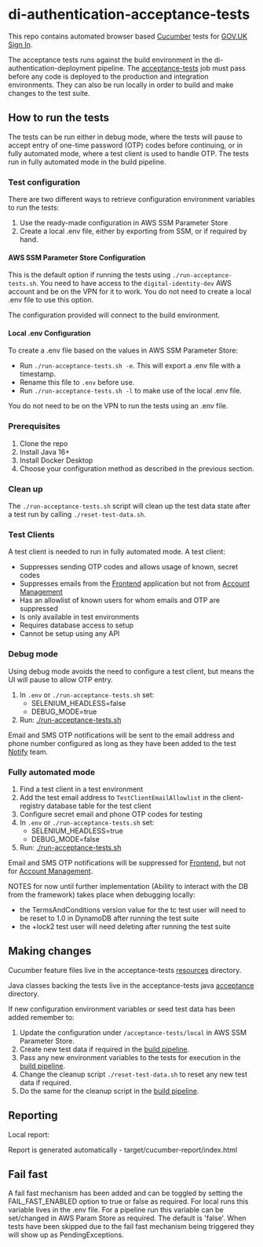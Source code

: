 # di-authentication-acceptance-tests

This repo contains automated browser based [Cucumber](https://cucumber.io/) tests for [GOV.UK Sign In](https://auth-tech-docs.london.cloudapps.digital/).

 The acceptance tests runs against the build environment in the di-authentication-deployment pipeline. The [acceptance-tests](https://cd.gds-reliability.engineering/teams/verify/pipelines/di-authentication-deployment/jobs/acceptance-tests) job must pass before any code is deployed to the production and integration environments. They can also be run locally in order to build and make changes to the test suite.

## How to run the tests

The tests can be run either in debug mode, where the tests will pause to accept entry of one-time password (OTP) codes before continuing, or in fully automated mode, where a test client is used to handle OTP.  The tests run in fully automated mode in the build pipeline.



### Test configuration

There are two different ways to retrieve configuration environment variables to run the tests:

1. Use the ready-made configuration in AWS SSM Parameter Store
2. Create a local .env file, either by exporting from SSM, or if required by hand.

#### AWS SSM Parameter Store Configuration

This is the default option if running the tests using `./run-acceptance-tests.sh`.  You need to have access to the `digital-identity-dev` AWS account and be on the VPN for it to work.  You do not need to create a local .env file to use this option.

The configuration provided will connect to the build environment.

#### Local .env Configuration

To create a .env file based on the values in AWS SSM Parameter Store:

- Run `./run-acceptance-tests.sh -e`.  This will export a .env file with a timestamp.
- Rename this file to `.env` before use.
- Run `./run-acceptance-tests.sh -l` to make use of the local .env file.

You do not need to be on the VPN to run the tests using an .env file.

### Prerequisites

1. Clone the repo
2. Install Java 16+
3. Install Docker Desktop
4. Choose your configuration method as described in the previous section.

### Clean up

The `./run-acceptance-tests.sh` script will clean up the test data state after a test run by calling `./reset-test-data.sh`.

### Test Clients

A test client is needed to run in fully automated mode.  A test client:

-   Suppresses sending OTP codes and allows usage of known, secret codes
-   Suppresses emails from the [Frontend](https://github.com/alphagov/di-authentication-frontend) application but not from [Account Management](https://github.com/alphagov/di-authentication-account-management)
-   Has an allowlist of known users for whom emails and OTP are suppressed
-   Is only available in test environments
-   Requires database access to setup
-   Cannot be setup using any API

### Debug mode

Using debug mode avoids the need to configure a test client, but means the UI will pause to allow OTP entry.

1.  In `.env` or `./run-acceptance-tests.sh` set:
    - SELENIUM_HEADLESS=false
    - DEBUG_MODE=true
1.  Run: [./run-acceptance-tests.sh](run-acceptance-tests.sh)

Email and SMS OTP notifications will be sent to the email address and phone number configured as long as they have been added to the test [Notify](https://www.notifications.service.gov.uk/) team.

### Fully automated mode

1.  Find a test client in a test environment
1.  Add the test email address to `TestClientEmailAllowlist` in the client-registry database table for the test client
1.  Configure secret email and phone OTP codes for testing
1.  In `.env` or `./run-acceptance-tests.sh` set:
    - SELENIUM_HEADLESS=true
    - DEBUG_MODE=false
1.  Run: [./run-acceptance-tests.sh](run-acceptance-tests.sh)

Email and SMS OTP notifications will be suppressed for [Frontend](https://github.com/alphagov/di-authentication-frontend), but not for [Account Management](https://github.com/alphagov/di-authentication-account-management).

NOTES for now until further implementation (Ability to interact with the DB from the framework) takes place when debugging locally:
- the TermsAndConditions version value for the tc test user will need to be reset to 1.0 in DynamoDB after running the test suite
- the +lock2 test user will need deleting after running the test suite

## Making changes

Cucumber feature files live in the acceptance-tests [resources](acceptance-tests/src/test/resources/uk/gov/di/test/acceptance/) directory.

Java classes backing the tests live in the acceptance-tests java [acceptance](acceptance-tests/src/test/java/uk/gov/di/test/step_definitions/) directory.

If new configuration environment variables or seed test data has been added remember to:

1. Update the configuration under `/acceptance-tests/local` in AWS SSM Parameter Store.
2. Create new test data if required in the [build pipeline](https://github.com/alphagov/di-infrastructure/blob/main/ci/tasks/generate-test-users-seed-data.yml).
3. Pass any new environment variables to the tests for execution in the [build pipeline](https://github.com/alphagov/di-infrastructure/blob/9b1ae3c9a3114790ac758d7ac5cf4a28a470112b/ci/di-deployment-pipeline.yml#L1824).
4. Change the cleanup script `./reset-test-data.sh` to reset any new test data if required.
5. Do the same for the cleanup script in the [build pipeline](https://github.com/alphagov/di-infrastructure/blob/main/ci/tasks/reset-test-data.yml).

## Reporting

Local report:

Report is generated automatically - target/cucumber-report/index.html

## Fail fast

A fail fast mechanism has been added and can be toggled by setting the FAIL_FAST_ENABLED option to true or false as required.
For local runs this variable lives in the .env file.
For a pipeline run this variable can be set/changed in AWS Param Store as required. The default is 'false'.
When tests have been skipped due to the fail fast mechanism being triggered they will show up as PendingExceptions.
